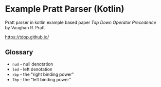 # Example Pratt Parser (Kotlin)
Pratt parser in kotlin example based paper _Top Down Operator Precedence_ by Vaughan R. Pratt

https://tdop.github.io/

## Glossary
- `nud` - null denotation
- `led` - left denotation
- `rbp` - the "right binding power"  
- `lbp` - the "left binding power"
